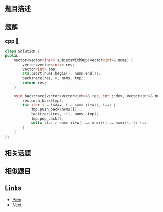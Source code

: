 
# [](https://leetcode-cn.com/problems/subsets-ii)

## 题目描述



## 题解

### cpp [🔗](subsets-ii.cpp) 
```cpp
class Solution {
public:
    vector<vector<int>> subsetsWithDup(vector<int>& nums) {
        vector<vector<int>> res;
        vector<int> tmp;
        std::sort(nums.begin(), nums.end());
        backtrace(res, 0, nums, tmp);
        return res;          
    }

    void backtrace(vector<vector<int>>& res, int index, vector<int>& nums, vector<int>& tmp) {
        res.push_back(tmp);
        for (int i = index; i < nums.size(); i++) {
            tmp.push_back(nums[i]);
            backtrace(res, i+1, nums, tmp);
            tmp.pop_back();
            while (i+1 < nums.size() && nums[i] == nums[i+1]) i++;
        }
    }
};
```


## 相关话题



## 相似题目



## Links

- [Prev](../gray-code/README.md) 
- [Next](../reverse-linked-list-ii/README.md) 

